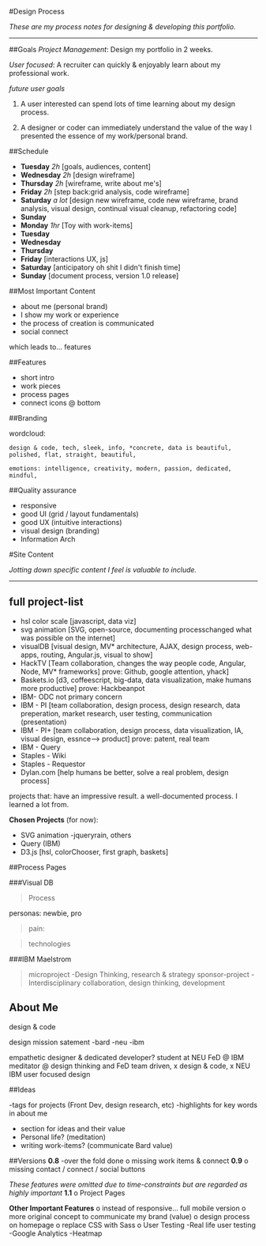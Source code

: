 #Design Process


*These are my process notes for designing & developing this portfolio.*

----------- 


##Goals
*Project Management*: Design my portfolio in 2 weeks.

*User focused*: A recruiter can quickly & enjoyably learn about my professional work.
    


*future user goals* 

1. A user interested can spend lots of time learning about my design process.

2. A designer or coder can immediately understand the value of the way I presented the essence of my work/personal brand.

##Schedule

* **Tuesday** *2h* [goals, audiences,  content]
* **Wednesday** *2h* [design wireframe]
* **Thursday** *2h* [wireframe, write about me's]
* **Friday** *2h* [step back:grid analysis, code wireframe]
* **Saturday** *a lot* [design new wireframe, code new wireframe, brand analysis, visual design, continual visual cleanup, refactoring code]
* **Sunday** 
* **Monday** *1hr* [Toy with work-items]
* **Tuesday**
* **Wednesday**
* **Thursday**
* **Friday** [interactions UX, js]
* **Saturday** [anticipatory oh shit I didn't finish time]
* **Sunday** [document process, version 1.0 release]

##Most Important Content

* about me (personal brand) 
* I show my work or experience 
* the process of creation is communicated
* social connect

which leads to... features

##Features

* short intro   
* work pieces 
* process pages                 
* connect icons @ bottom    

##Branding

wordcloud: 

```
design & code, tech, sleek, info, *concrete, data is beautiful, polished, flat, straight, beautiful, 
```

```
emotions: intelligence, creativity, modern, passion, dedicated, mindful, 
```

##Quality assurance

* responsive 
* good UI (grid / layout fundamentals)
* good UX (intuitive interactions)
* visual design (branding)
* Information Arch

#Site Content


*Jotting down specific content I feel is valuable to include.*

----------- 

## full project-list
* hsl color scale [javascript, data viz]
* svg animation   [SVG, open-source, documenting processchanged what was possible on the internet]
* visualDB        [visual design, MV* architecture, AJAX, design process, web-apps, routing, Angular.js, visual to show]
* HackTV          [Team collaboration, changes the way people code, Angular, Node, MV* frameworks]
    prove: Github, google attention, yhack]
* Baskets.io      [d3, coffeescript, big-data, data visualization, make humans more productive]
    prove: Hackbeanpot
* IBM- ODC         not primary concern
* IBM - PI          [team collaboration, design process, design research, data preperation, market research, user testing, communication (presentation)
* IBM - PI+         [team collaboration, design process, data visualization, IA, visual design, essnce--> product]
    prove: patent, real team
* IBM - Query
* Staples - Wiki
* Staples - Requestor
* Dylan.com         [help humans be better, solve a real problem, design process]

projects that: have an impressive result. a well-documented process. I learned a lot from.

**Chosen Projects** (for now): 
* SVG animation
    -jqueryrain, others
* Query  (IBM)
* D3.js [hsl, colorChooser, first graph, baskets]


##Process Pages

###Visual DB


>Process

personas: newbie, pro

>pain:

>technologies


###IBM Maelstrom


>microproject
    -Design Thinking, research & strategy
>sponsor-project
    -Interdisciplinary collaboration, design thinking, development
    
## About Me
design & code


design mission satement
-bard -neu -ibm


empathetic designer & dedicated developer?
student at NEU
FeD @ IBM
meditator @ 
design thinking and FeD
  team driven, x design & code, x NEU IBM
user focused design

##Ideas

-tags for projects (Front Dev, design research, etc)
-highlights for key words in about me
- section for ideas and their value
- Personal life?  (meditation)
- writing work-items? (communicate Bard value)

##Versions
**0.8**
-over the fold done
o missing work items & connect
**0.9**
o missing contact / connect / social buttons

*These features were omitted due to time-constraints but are regarded as highly important*
**1.1**
o Project Pages

**Other Important Features**
o instead of responsive... full mobile version
o more original concept to communicate my brand (value)
o design process on homepage
o replace CSS with Sass
o User Testing
    -Real life user testing
    -Google Analytics
    -Heatmap

